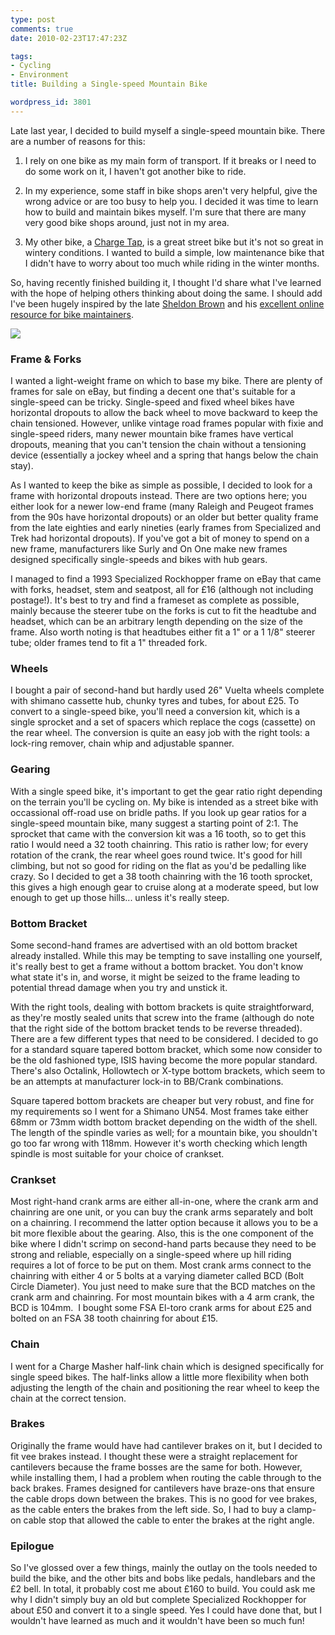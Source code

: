 ```yaml
---
type: post
comments: true
date: 2010-02-23T17:47:23Z

tags:
- Cycling
- Environment
title: Building a Single-speed Mountain Bike

wordpress_id: 3801
---
```


Late last year, I decided to build myself a single-speed mountain bike. There are a number of reasons for this:



	
  1. I rely on one bike as my main form of transport. If it breaks or I need to do some work on it, I haven't got another bike to ride.

	
  2. In my experience, some staff in bike shops aren't very helpful, give the wrong advice or are too busy to help you. I decided it was time to learn how to build and maintain bikes myself. I'm sure that there are many very good bike shops around, just not in my area.

	
  3. My other bike, a [Charge Tap](http://www.chargebikes.com/products/bikes/detail.php?id=27), is a great street bike but it's not so great in wintery conditions. I wanted to build a simple, low maintenance bike that I didn't have to worry about too much while riding in the winter months.


So, having recently finished building it, I thought I'd share what I've learned with the hope of helping others thinking about doing the same. I should add I've been hugely inspired by the late [Sheldon Brown](http://en.wikipedia.org/wiki/Sheldon_Brown_%28bicycle_mechanic%29) and his [excellent online resource for bike maintainers](http://www.sheldonbrown.com/).

![](http://local.wordpress/wp-content/uploads/2010/02/DSC_0071.jpg)


### Frame & Forks


I wanted a light-weight frame on which to base my bike. There are plenty of frames for sale on eBay, but finding a decent one that's suitable for a single-speed can be tricky. Single-speed and fixed wheel bikes have horizontal dropouts to allow the back wheel to move backward to keep the chain tensioned. However, unlike vintage road frames popular with fixie and single-speed riders, many newer mountain bike frames have vertical dropouts, meaning that you can't tension the chain without a tensioning device (essentially a jockey wheel and a spring that hangs below the chain stay).

As I wanted to keep the bike as simple as possible, I decided to look for a frame with horizontal dropouts instead. There are two options here; you either look for a newer low-end frame (many Raleigh and Peugeot frames from the 90s have horizontal dropouts) or an older but better quality frame from the late eighties and early nineties (early frames from Specialized and Trek had horizontal dropouts). If you've got a bit of money to spend on a new frame, manufacturers like Surly and On One make new frames designed specifically single-speeds and bikes with hub gears.

I managed to find a 1993 Specialized Rockhopper frame on eBay that came with forks, headset, stem and seatpost, all for £16 (although not including postage!).  It's best to try and find a frameset as complete as possible, mainly because the steerer tube on the forks is cut to fit the headtube and headset, which can be an arbitrary length depending on the size of the frame. Also worth noting is that headtubes either fit a 1" or a 1 1/8" steerer tube; older frames tend to fit a 1" threaded fork.


### Wheels


I bought a pair of second-hand but hardly used 26" Vuelta wheels complete with shimano cassette hub, chunky tyres and tubes, for about £25. To convert to a single-speed bike, you'll need a conversion kit, which is a single sprocket and a set of spacers which replace the cogs (cassette) on the rear wheel. The conversion is quite an easy job with the right tools: a lock-ring remover, chain whip and adjustable spanner.


### Gearing


With a single speed bike, it's important to get the gear ratio right depending on the terrain you'll be cycling on. My bike is intended as a street bike with occassional off-road use on bridle paths. If you look up gear ratios for a single-speed mountain bike, many suggest a starting point of 2:1.  The sprocket that came with the conversion kit was a 16 tooth, so to get this ratio I would need a 32 tooth chainring. This ratio is rather low; for every rotation of the crank, the rear wheel goes round twice. It's good for hill climbing, but not so good for riding on the flat as you'd be pedalling like crazy. So I decided to get a 38 tooth chainring with the 16 tooth sprocket, this gives a high enough gear to cruise along at a moderate speed, but low enough to get up those hills... unless it's really steep.


### Bottom Bracket


Some second-hand frames are advertised with an old bottom bracket already installed. While this may be tempting to save installing one yourself, it's really best to get a frame without a bottom bracket. You don't know what state it's in, and worse, it might be seized to the frame leading to potential thread damage when you try and unstick it.

With the right tools, dealing with bottom brackets is quite straightforward, as they're mostly sealed units that screw into the frame (although do note that the right side of the bottom bracket tends to be reverse threaded). There are a few different types that need to be considered. I decided to go for a standard square tapered bottom bracket, which some now consider to be the old fashioned type, ISIS having become the more popular standard. There's also Octalink, Hollowtech or X-type bottom brackets, which seem to be an attempts at manufacturer lock-in to BB/Crank combinations.

Square tapered bottom brackets are cheaper but very robust, and fine for my requirements so I went for a Shimano UN54. Most frames take either 68mm or 73mm width bottom bracket depending on the width of the shell. The length of the spindle varies as well; for a mountain bike, you shouldn't go too far wrong with 118mm. However it's worth checking which length spindle is most suitable for your choice of crankset.


### Crankset


Most right-hand crank arms are either all-in-one, where the crank arm and chainring are one unit, or you can buy the crank arms separately and bolt on a chainring. I recommend the latter option because it allows you to be a bit more flexible about the gearing. Also, this is the one component of the bike where I didn't scrimp on second-hand parts because they need to be strong and reliable, especially on a single-speed where up hill riding requires a lot of force to be put on them. Most crank arms connect to the chainring with either 4 or 5 bolts at a varying diameter called BCD (Bolt Circle Diameter). You just need to make sure that the BCD matches on the crank arm and chainring. For most mountain bikes with a 4 arm crank, the BCD is 104mm.  I bought some FSA El-toro crank arms for about £25 and bolted on an FSA 38 tooth chainring for about £15.


### Chain


I went for a Charge Masher half-link chain which is designed specifically for single speed bikes. The half-links allow a little more flexibility when both adjusting the length of the chain and positioning the rear wheel to keep the chain at the correct tension.


### Brakes


Originally the frame would have had cantilever brakes on it, but I decided to fit vee brakes instead. I thought these were a straight replacement for cantilevers because the frame bosses are the same for both. However, while installing them, I had a problem when routing the cable through to the back brakes. Frames designed for cantilevers have braze-ons that ensure the cable drops down between the brakes. This is no good for vee brakes, as the cable enters the brakes from the left side. So, I had to buy a clamp-on cable stop that allowed the cable to enter the brakes at the right angle.


### Epilogue


So I've glossed over a few things, mainly the outlay on the tools needed to build the bike, and the other bits and bobs like pedals, handlebars and the £2 bell. In total, it probably cost me about £160 to build. You could ask me why I didn't simply buy an old but complete Specialized Rockhopper for about £50 and convert it to a single speed. Yes I could have done that, but I wouldn't have learned as much and it wouldn't have been so much fun!
